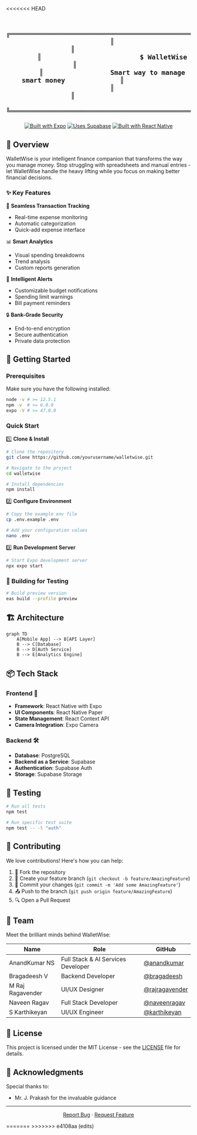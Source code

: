 <<<<<<< HEAD
<div align="center">

<h2 align="center">

  
```plaintext
       ╔══════════════════════════════════════════════════════════════╗             
       ║                                                              ║             
       ║                         $ WalletWise                         ║            
       ║                 Smart way to manage smart money              ║             
       ║                                                              ║             
       ╚══════════════════════════════════════════════════════════════╝             
```
</h1>

[![Built with Expo](https://img.shields.io/badge/Built%20with-Expo-4630EB.svg?style=flat-square&logo=EXPO&labelColor=f3f3f3&logoColor=000)](https://expo.dev/)
[![Uses Supabase](https://img.shields.io/badge/Uses-Supabase-3ECF8E?style=flat-square&logo=supabase&logoColor=white)](https://supabase.com)
[![Built with React Native](https://img.shields.io/badge/Built%20with-React%20Native-61dafb.svg?style=flat-square&logo=react&logoColor=white)](https://reactnative.dev/)

</div>

## 🌟 Overview

WalletWise is your intelligent finance companion that transforms the way you manage money. Stop struggling with spreadsheets and manual entries - let WalletWise handle the heavy lifting while you focus on making better financial decisions.

### ✨ Key Features

🔄 **Seamless Transaction Tracking**
- Real-time expense monitoring
- Automatic categorization
- Quick-add expense interface

📊 **Smart Analytics**
- Visual spending breakdowns
- Trend analysis
- Custom reports generation

🔔 **Intelligent Alerts**
- Customizable budget notifications
- Spending limit warnings
- Bill payment reminders

🔒 **Bank-Grade Security**
- End-to-end encryption
- Secure authentication
- Private data protection

## 🚀 Getting Started

### Prerequisites

Make sure you have the following installed:
```bash
node -v # >= 12.5.1
npm -v  # >= 6.0.0
expo -V # >= 47.0.0
```

### Quick Start

1️⃣ **Clone & Install**
```bash
# Clone the repository
git clone https://github.com/yourusername/walletwise.git

# Navigate to the project
cd walletwise

# Install dependencies
npm install
```

2️⃣ **Configure Environment**
```bash
# Copy the example env file
cp .env.example .env

# Add your configuration values
nano .env
```

3️⃣ **Run Development Server**
```bash
# Start Expo development server
npx expo start
```

### 📱 Building for Testing

```bash
# Build preview version
eas build --profile preview
```

## 🏗️ Architecture

```mermaid
graph TD
    A[Mobile App] --> B[API Layer]
    B --> C[Database]
    B --> D[Auth Service]
    B --> E[Analytics Engine]
```

## 📦 Tech Stack

### Frontend 🎨
- **Framework**: React Native with Expo
- **UI Components**: React Native Paper
- **State Management**: React Context API
- **Camera Integration**: Expo Camera

### Backend 🛠
- **Database**: PostgreSQL
- **Backend as a Service**: Supabase
- **Authentication**: Supabase Auth
- **Storage**: Supabase Storage



## 🧪 Testing

```bash
# Run all tests
npm test

# Run specific test suite
npm test -- -t "auth"
```

## 🤝 Contributing

We love contributions! Here's how you can help:

1. 🍴 Fork the repository
2. 🌿 Create your feature branch (`git checkout -b feature/AmazingFeature`)
3. 💾 Commit your changes (`git commit -m 'Add some AmazingFeature'`)
4. 📤 Push to the branch (`git push origin feature/AmazingFeature`)
5. 🔍 Open a Pull Request

## 👥 Team

Meet the brilliant minds behind WalletWise:

| Name | Role | GitHub |
|------|------|--------|
| AnandKumar NS | Full Stack & AI Services Developer | [@anandkumar](https://github.com/aknsubbu) |
| Bragadeesh V | Backend Developer | [@bragadeesh](https://github.com/BRAGADEESH2005) |
| M Raj Ragavender | UI/UX Designer | [@rajragavender](https://github.com/RajubhaiG) |
| Naveen Ragav | Full Stack Developer | [@naveenragav](https://github.com/Naveenragav2005) |
| S Karthikeyan | UI/UX Engineer | [@karthikeyan](https://github.com/Karthikeyansivarasu) |

## 📜 License

This project is licensed under the MIT License - see the [LICENSE](LICENSE) file for details.

## 🙏 Acknowledgments

Special thanks to:
- Mr. J. Prakash for the invaluable guidance

---

<div align="center">


[Report Bug](https://github.com/yourusername/walletwise/issues) · [Request Feature](https://github.com/yourusername/walletwise/issues)

</div>
=======
>>>>>>> e4108aa (edits)
